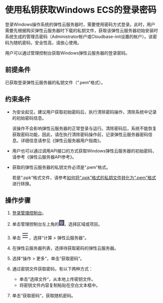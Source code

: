 # 使用私钥获取Windows ECS的登录密码<a name="dew_01_0086"></a>

登录Windows操作系统的弹性云服务器时，需要使用密码方式登录。此时，用户需要先根据购买弹性云服务器时下载的私钥文件，获取该弹性云服务器初始安装时系统生成的管理员密码（Administrator帐户或Cloudbase-init设置的帐户）。该密码为随机密码，安全性高，请放心使用。

用户可以通过管理控制台获取Windows弹性云服务器的登录密码。

## 前提条件<a name="section9399145913169"></a>

已获取登录弹性云服务器的私钥文件（“.pem“格式）。

## 约束条件<a name="section1950021353511"></a>

-   为安全起见，建议用户获取初始密码后，执行清除密码操作，清除系统中记录的初始密码信息。

    该操作不会影响弹性云服务器的正常登录与运行。清除密码后，系统不能恢复获取密码功能，因此，请在执行清除密码操作前，记录弹性云服务器密码信息。详细信息请参见《弹性云服务器用户指南》。

-   用户也可以通过调用API接口的方式获取Windows弹性云服务器的初始密码，请参考《弹性云服务器API参考》。
-   获取的弹性云服务器的私钥文件必须是“.pem“格式。

    若是“.ppk“格式文件，请参考[如何将“.ppk”格式的私钥文件转化为“.pem”格式](https://support.huaweicloud.com/dew_faq/dew_01_0099.html)进行转换。

## 操作步骤<a name="section7349054173814"></a>

1.  [登录管理控制台](https://console.huaweicloud.com)。
2.  单击管理控制台左上角的![](figures/icon_region-14.png)，选择区域或项目。
3.  单击![](figures/icon-servicelist.png)，选择“计算 \> 弹性云服务器“。
4.  在弹性云服务器列表，选择待获取密码的弹性云服务器。
5.  选择“操作 \> 更多“，单击“获取密码“。
6.  通过密钥文件获取密码，有以下两种方式：
    -   单击“选择文件“，从本地上传密钥文件。
    -   将密钥文件内容复制粘贴在空白文本框中。

7.  单击“获取密码“，获取随机密码。

